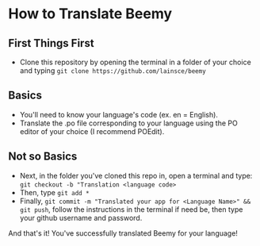 # How to Translate Beemy

## First Things First

* Clone this repository by opening the terminal in a folder of your choice and typing ```git clone https://github.com/lainsce/beemy```

## Basics

* You'll need to know your language's code (ex. en = English).
* Translate the .po file corresponding to your language using the PO editor of your choice (I recommend POEdit).

## Not so Basics

* Next, in the folder you've cloned this repo in, open a terminal and type: ```git checkout -b "Translation <language code>```
* Then, type ```git add *```
* Finally, ```git commit -m "Translated your app for <Language Name>" && git push```, follow the instructions in the terminal if need be, then type your github username and password.

And that's it! You've successfully translated Beemy for your language!
